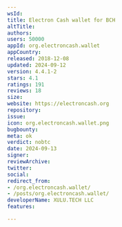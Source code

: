 ```yaml
---
wsId: 
title: Electron Cash wallet for BCH
altTitle: 
authors: 
users: 50000
appId: org.electroncash.wallet
appCountry: 
released: 2018-12-08
updated: 2024-09-12
version: 4.4.1-2
stars: 4.1
ratings: 191
reviews: 18
size: 
website: https://electroncash.org
repository: 
issue: 
icon: org.electroncash.wallet.png
bugbounty: 
meta: ok
verdict: nobtc
date: 2024-09-13
signer: 
reviewArchive: 
twitter: 
social: 
redirect_from:
- /org.electroncash.wallet/
- /posts/org.electroncash.wallet/
developerName: XULU.TECH LLC
features: 

---
```


